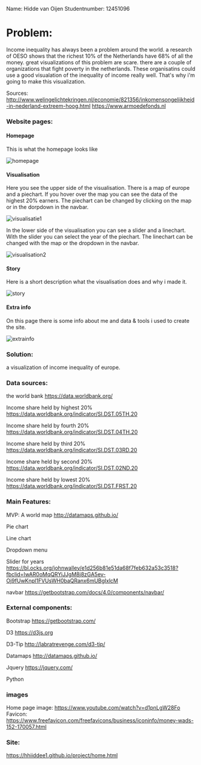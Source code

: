 Name: Hidde van Oijen
Studentnumber: 12451096

# Problem:
Income inequality has always been a problem around the world. a research of OESO shows
that the richest 10% of the Netherlands have 68% of all the money. great visualizations
of this problem are scare. there are a couple of organizations that fight poverty in
the netherlands. These organisatins could use a good visualation of the inequality of
income really well. That's why i'm going to make this visualization.

Sources:
http://www.welingelichtekringen.nl/economie/821356/inkomensongelijkheid-in-nederland-extreem-hoog.html
https://www.armoedefonds.nl

### Website pages:
#### Homepage
This is what the homepage looks like

![homepage](https://user-images.githubusercontent.com/1015496/51982566-ab59e380-2496-11e9-8e71-a70f31b2b416.png)

#### Visualisation
Here you see the upper side of the visualisation. There is a map of europe and a piechart.
If you hover over the map you can see the data of the highest 20% earners. The piechart
can be changed by clicking on the map or in the dorpdown in the navbar.

![visualisatie1](https://user-images.githubusercontent.com/1015496/51986386-6cc92680-24a0-11e9-99d2-eeccc5e23736.png)

In the lower side of the visualisation you can see a slider and a linechart. With the
slider you can select the year of the piechart. The linechart can be changed with the
map or the dropdown in the navbar.

![visualisation2](https://user-images.githubusercontent.com/1015496/51986772-42c43400-24a1-11e9-800e-d53516354ea3.png)

#### Story
Here is a short description what the visualisation does and why i made it.

![story](https://user-images.githubusercontent.com/1015496/51986857-77d08680-24a1-11e9-8902-1ee35ef891df.png)


#### Extra info
On this page there is some info about me and data & tools i used to create the site.

![extrainfo](https://user-images.githubusercontent.com/1015496/51987128-0d6c1600-24a2-11e9-91f5-6eb3e64a5557.png)

### Solution:
a visualization of income inequality of europe.


### Data sources:
the world bank
https://data.worldbank.org/

Income share held by highest 20%
https://data.worldbank.org/indicator/SI.DST.05TH.20

Income share held by fourth 20%
https://data.worldbank.org/indicator/SI.DST.04TH.20

Income share held by third 20%
https://data.worldbank.org/indicator/SI.DST.03RD.20

Income share held by second 20%
https://data.worldbank.org/indicator/SI.DST.02ND.20

Income share held by lowest 20%
https://data.worldbank.org/indicator/SI.DST.FRST.20

### Main Features:
MVP:
A world map
http://datamaps.github.io/

Pie chart

Line chart

Dropdown menu

Slider for years
https://bl.ocks.org/johnwalley/e1d256b81e51da68f7feb632a53c3518?fbclid=IwAR0oMqQRYiJJgM8j8zGA5ev-Oj9fUwKnpl1FVUsWH0baQRanx6mUBgIxlcM

navbar
https://getbootstrap.com/docs/4.0/components/navbar/

### External components:
Bootstrap
https://getbootstrap.com/

D3
https://d3js.org

D3-Tip
http://labratrevenge.com/d3-tip/

Datamaps
http://datamaps.github.io/

Jquery
https://jquery.com/

Python

### images
Home page image: https://www.youtube.com/watch?v=d1pnLgW28Fo
Favicon: https://www.freefavicon.com/freefavicons/business/iconinfo/money-wads-152-170057.html

### Site:
https://hhiiddee1.github.io/project/home.html

